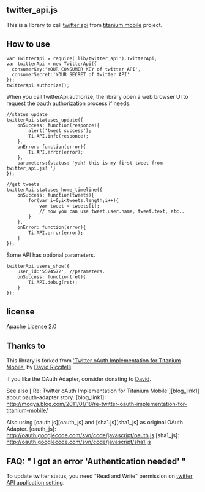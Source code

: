 twitter\_api.js
------------

This is a library to call [twitter api][twitterapi] from [titanium mobile][tm] project.

  [twitterapi]: http://dev.twitter.com/doc
  [tm]: http://www.appcelerator.com/products/titanium-mobile-application-development/

How to use
------------

	var TwitterApi = require('lib/twitter_api').TwitterApi;
	var twitterApi = new TwitterApi({
      consumerKey:'YOUR CONSUMER KEY of twitter API',
      consumerSecret:'YOUR SECRET of twitter API'
	});
	twitterApi.authorize(); 

When you call twitterApi.authorize, the library open a web browser UI to request the oauth authorization process if needs.

	//status update
	twitterApi.statuses_update({
		onSuccess: function(responce){
			alert('tweet success');
			Ti.API.info(responce);
		},
		onError: function(error){
			Ti.API.error(error);
		},
		parameters:{status: 'yah! this is my first tweet from twitter_api.js! '}
	});

	//get tweets
	twitterApi.statuses_home_timeline({
		onSuccess: function(tweets){
			for(var i=0;i<tweets.length;i++){
				var tweet = tweets[i];
				// now you can use tweet.user.name, tweet.text, etc..
			}
		},
		onError: function(error){
			Ti.API.error(error);
		}
	});

Some API has optional parameters.

	twitterApi.users_show({
		user_id:'5574572', //parameters.
		onSuccess: function(ret){
			Ti.API.debug(ret);
		}
	});

license
------------

  [Apache License 2.0][al2]

  [al2]:http://www.apache.org/licenses/LICENSE-2.0

Thanks to
------------

 This library is forked from ['Twitter oAuth Implementation for Titanium Mobile'][oauth_link] by [David Riccitelli][david].

  [oauth_link]: http://developer.appcelerator.com/blog/2010/07/twitter-oauth-implementation-for-titanium-mobile.html
  [david]: http://ziodave.tumblr.com/

if you like the OAuth Adapter, consider donating to [David][donation].

  [donation]:https://www.paypal.com/cgi-bin/webscr?cmd=_donations&business=T5HUU4J5EQTJU&lc=IT&item_name=OAuth%20Adapter&currency_code=USD&bn=PP%2dDonationsBF%3abtn_donate_LG%2egif%3aNonHosted

 See also ['Re: Twitter oAuth Implementation for Titanium Mobile'][blog_link1] about oauth-adapter story.
  [blog_link1]: http://mogya.blog.com/2011/01/18/re-twitter-oauth-implementation-for-titanium-mobile/

 Also using [oauth.js][oauth_js] and [sha1.js][sha1_js] as original OAuth Adapter.
  [oauth_js]: http://oauth.googlecode.com/svn/code/javascript/oauth.js
  [sha1_js]: http://oauth.googlecode.com/svn/code/javascript/sha1.js

FAQ: " I got an error 'Authentication needed' "
------------

 To update twitter status, you need "Read and Write" permission on [twitter API application setting][dev_twitter_com].

 [dev_twitter_com]: https://dev.twitter.com/apps/

